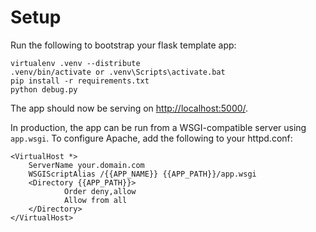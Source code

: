 # Setup

Run the following to bootstrap your flask template app:

	virtualenv .venv --distribute
	.venv/bin/activate or .venv\Scripts\activate.bat
	pip install -r requirements.txt
	python debug.py

The app should now be serving on [http://localhost:5000/](http://localhost:5000/).

In production, the app can be run from a WSGI-compatible server using `app.wsgi`. To configure Apache, add the following to your httpd.conf:

	<VirtualHost *>
        ServerName your.domain.com
        WSGIScriptAlias /{{APP_NAME}} {{APP_PATH}}/app.wsgi
        <Directory {{APP_PATH}}>
                Order deny,allow
                Allow from all
        </Directory>
    </VirtualHost>
